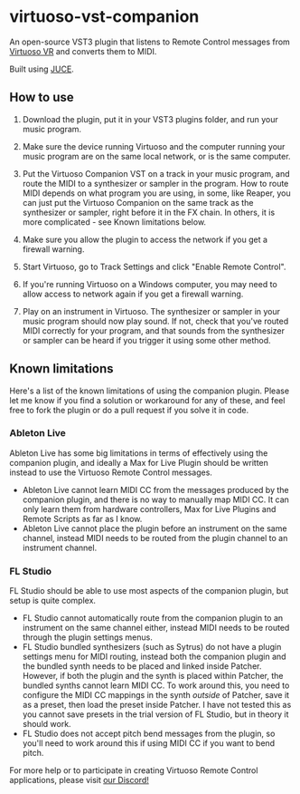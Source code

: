 # virtuoso-vst-companion
An open-source VST3 plugin that listens to Remote Control messages from [Virtuoso VR](https://www.virtuoso-vr.com/remote-control) and converts them to MIDI.

Built using [JUCE](https://juce.com/download/).

## How to use
1) Download the plugin, put it in your VST3 plugins folder, and run your music program.

2) Make sure the device running Virtuoso and the computer running your music program are on the same local network, or is the same computer.

3) Put the Virtuoso Companion VST on a track in your music program, and route the MIDI to a synthesizer or sampler in the program. How to route MIDI depends on what program you are using, in some, like Reaper, you can just put the Virtuoso Companion on the same track as the synthesizer or sampler, right before it in the FX chain. In others, it is more complicated - see Known limitations below.

4) Make sure you allow the plugin to access the network if you get a firewall warning.

5) Start Virtuoso, go to Track Settings and click "Enable Remote Control".

6) If you're running Virtuoso on a Windows computer, you may need to allow access to network again if you get a firewall warning.

7) Play on an instrument in Virtuoso. The synthesizer or sampler in your music program should now play sound. If not, check that you've routed MIDI correctly for your program, and that sounds from the synthesizer or sampler can be heard if you trigger it using some other method.

## Known limitations
Here's a list of the known limitations of using the companion plugin. Please let me know if you find a solution or workaround for any of these, and feel free to fork the plugin or do a pull request if you solve it in code.
### Ableton Live
Ableton Live has some big limitations in terms of effectively using the companion plugin, and ideally a Max for Live Plugin should be written instead to use the Virtuoso Remote Control messages.
* Ableton Live cannot learn MIDI CC from the messages produced by the companion plugin, and there is no way to manually map MIDI CC. It can only learn them from hardware controllers, Max for Live Plugins and Remote Scripts as far as I know. 
* Ableton Live cannot place the plugin before an instrument on the same channel, instead MIDI needs to be routed from the plugin channel to an instrument channel.
### FL Studio
FL Studio should be able to use most aspects of the companion plugin, but setup is quite complex.
* FL Studio cannot automatically route from the companion plugin to an instrument on the same channel either, instead MIDI needs to be routed through the plugin settings menus.
* FL Studio bundled synthesizers (such as Sytrus) do not have a plugin settings menu for MIDI routing, instead both the companion plugin and the bundled synth needs to be placed and linked inside Patcher. However, if both the plugin and the synth is placed within Patcher, the bundled synths cannot learn MIDI CC. To work around this, you need to configure the MIDI CC mappings in the synth *outside* of Patcher, save it as a preset, then load the preset inside Patcher. I have not tested this as you cannot save presets in the trial version of FL Studio, but in theory it should work.
* FL Studio does not accept pitch bend messages from the plugin, so you'll need to work around this if using MIDI CC if you want to bend pitch.

For more help or to participate in creating Virtuoso Remote Control applications, please visit [our Discord!](https://discord.gg/virtuoso)
